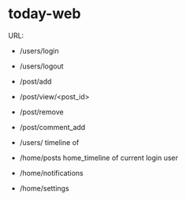 today-web
==================

URL:

- /users/login
- /users/logout

- /post/add
- /post/view/<post_id>
- /post/remove
- /post/comment_add


- /users/<username> timeline of <username>
- /home/posts home_timeline of current login user
- /home/notifications
- /home/settings

